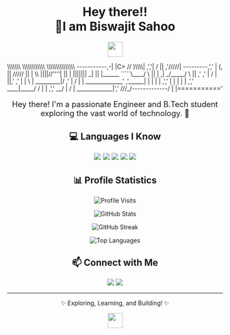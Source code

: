 <!-- GitHub Profile README -->

<h1 align="center">Hey there!! <br>🚀I am Biswajit Sahoo</h1>
<p align="center">
  <img src="https://media.giphy.com/media/hvRJCLFzcasrR4ia7z/giphy.gif" width="35px">
</p>
                             \\\\\\\
                            \\\\\\\\\\\\
                          \\\\\\\\\\\\\\\
  -----------,-|           |C>   // )\\\\|
           ,','|          /    || ,'/////|
---------,','  |         (,    ||   /////
         ||    |          \\  ||||//''''|
         ||    |           |||||||     _|
         ||    |______      `````\____/ \
         ||    |     ,|         _/_____/ \
         ||  ,'    ,' |        /          |
         ||,'    ,'   |       |         \  |
_________|/    ,'     |      /           | |
_____________,'      ,',_____|      |    | |
             |     ,','      |      |    | |
             |   ,','    ____|_____/    /  |
             | ,','  __/ |             /   |
_____________|','   ///_/-------------/   |
              |==========='
<p align="center" style="font-size: 18px;">Hey there! I'm a passionate Engineer and B.Tech student exploring the vast world of technology. 🚀</p>
<h2 align="center">💻 Languages I Know</h2>

<p align="center" style="font-size: 16px;">
  <img src="https://img.shields.io/badge/Java-ED8B00?style=for-the-badge&logo=java&logoColor=white" />
  <img src="https://img.shields.io/badge/C-00599C?style=for-the-badge&logo=c&logoColor=white" />
  <img src="https://img.shields.io/badge/Python-3776AB?style=for-the-badge&logo=python&logoColor=white" />
  <img src="https://img.shields.io/badge/SQL-4479A1?style=for-the-badge&logo=mysql&logoColor=white" />
  <img src="https://img.shields.io/badge/JavaScript-F7DF1E?style=for-the-badge&logo=javascript&logoColor=black" />
</p>

<h2 align="center">📊 Profile Statistics</h2>
<p align="center">
  <img src="https://komarev.com/ghpvc/?username=BiswajitSahoo&label=Profile%20Visits&color=0e75b6&style=flat" alt="Profile Visits" />
</p>
<p align="center">
  <img src="https://github-readme-stats.vercel.app/api?username=BiswajitSahoo&show_icons=true&theme=radical" alt="GitHub Stats" />
</p>
<p align="center">
  <img src="https://github-readme-streak-stats.herokuapp.com/?user=BiswajitSahoo&theme=radical" alt="GitHub Streak" />
</p>
<p align="center">
  <img src="https://github-readme-stats.vercel.app/api/top-langs/?username=BiswajitSahoo&layout=compact&theme=radical" alt="Top Languages" />
</p>

<h2 align="center">📫 Connect with Me</h2>
<p align="center">
  <a href="https://github.com/BiswajitSahoo"><img src="https://img.shields.io/badge/GitHub-181717?style=for-the-badge&logo=github&logoColor=white" /></a>
  <a href="https://www.linkedin.com/in/biswajitsahoo"><img src="https://img.shields.io/badge/LinkedIn-0A66C2?style=for-the-badge&logo=linkedin&logoColor=white" /></a>
</p>

<hr>
<p align="center" style="font-size: 14px;">✨ Exploring, Learning, and Building! ✨</p>

<p align="center">
  <img src="https://media.giphy.com/media/hvRJCLFzcasrR4ia7z/giphy.gif" width="35px">
</p>



